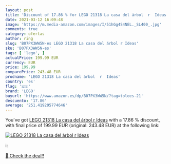 ```yaml
---
layout: post
title: 'Discount of 17.86 % for LEGO 21318 La casa del árbol  r  Ideas'
date: 2021-03-12 16:09:48
image: 'https://m.media-amazon.com/images/I/51hGg4S4NEL._SL400_.jpg'
comments: true
category: ofertas
author: ring
slug: 'B07PX3WW5N-es LEGO 21318 La casa del árbol r Ideas'
sku: 'B07PX3WW5N-es'
tags: [ 'lego', ]
actualPrice: 199.99 EUR
currency: EUR
price: 199.99
comparePrice: 243.48 EUR
prodname: 'LEGO 21318 La casa del árbol  r  Ideas'
country: 'es'
flag: '🇪🇸'
brand: 'LEGO'
buyurl: 'https://www.amazon.es/dp/B07PX3WW5N/?tag=tolees-21'
descuento: '17.86'
average: '251.419295774646'
---
```


You've got [LEGO 21318 La casa del árbol  r  Ideas](https://www.amazon.es/dp/B07PX3WW5N/?tag=tolees-21) with a  17.86 % discount, with final price of 199.99 EUR (original: 243.48 EUR) at the following link:

[![LEGO 21318 La casa del árbol  r  Ideas](https://m.media-amazon.com/images/I/51hGg4S4NEL._SL400_.jpg)](https://www.amazon.es/dp/B07PX3WW5N/?tag=tolees-21)

ℹ️:


[🛒 Check the deal!!](https://www.amazon.es/dp/B07PX3WW5N/?tag=tolees-21)
